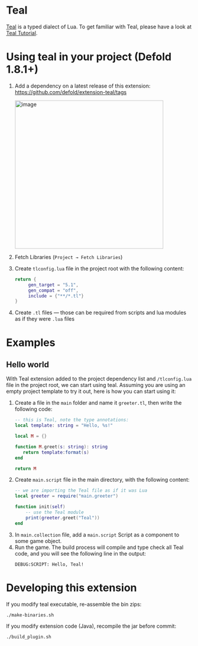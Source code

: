 # Teal

[Teal](https://github.com/teal-language/tl) is a typed dialect of Lua. To get familiar with Teal, please have a look at 
[Teal Tutorial](https://github.com/teal-language/tl/blob/master/docs/tutorial.md).

# Using teal in your project (Defold 1.8.1+)

1. Add a dependency on a latest release of this extension: https://github.com/defold/extension-teal/tags
   
   <img width="401" alt="image" src="https://user-images.githubusercontent.com/2209596/202223571-c77f0304-5202-4314-869d-7a90bbeec5ec.png">
2. Fetch Libraries (`Project → Fetch Libraries`)
3. Create `tlconfig.lua` file in the project root with the following content:
   ```lua
   return {
	    gen_target = "5.1",
	    gen_compat = "off",
	    include = {"**/*.tl"}
   }
   ```
4. Create `.tl` files — those can be required from scripts and lua modules as if they were `.lua` files 

# Examples

## Hello world

With Teal extension added to the project dependency list and `/tlconfig.lua` file in the project root, we can start using 
teal. Assuming you are using an empty project template to try it out, here is how you can start using it:

1. Create a file in the `main` folder and name it `greeter.tl`, then write the following code:
   ```lua
   -- this is Teal, note the type annotations:
   local template: string = "Hello, %s!"
   
   local M = {}
   
   function M.greet(s: string): string
      return template:format(s)
   end
   
   return M
   ```
2. Create `main.script` file in the main directory, with the following content:
   ```lua
   -- we are importing the Teal file as if it was Lua
   local greeter = require("main.greeter")
   
   function init(self)
       -- use the Teal module
       print(greeter.greet("Teal"))
   end
   ```
3. In `main.collection` file, add a `main.script` Script as a component to some game object.
4. Run the game. The build process will compile and type check all Teal code, and you will 
   see the following line in the output:
   ```
   DEBUG:SCRIPT: Hello, Teal!
   ```

# Developing this extension

If you modify teal executable, re-assemble the bin zips:
```shell
./make-binaries.sh
```

If you modify extension code (Java), recompile the jar before commit:
```shell
./build_plugin.sh
```